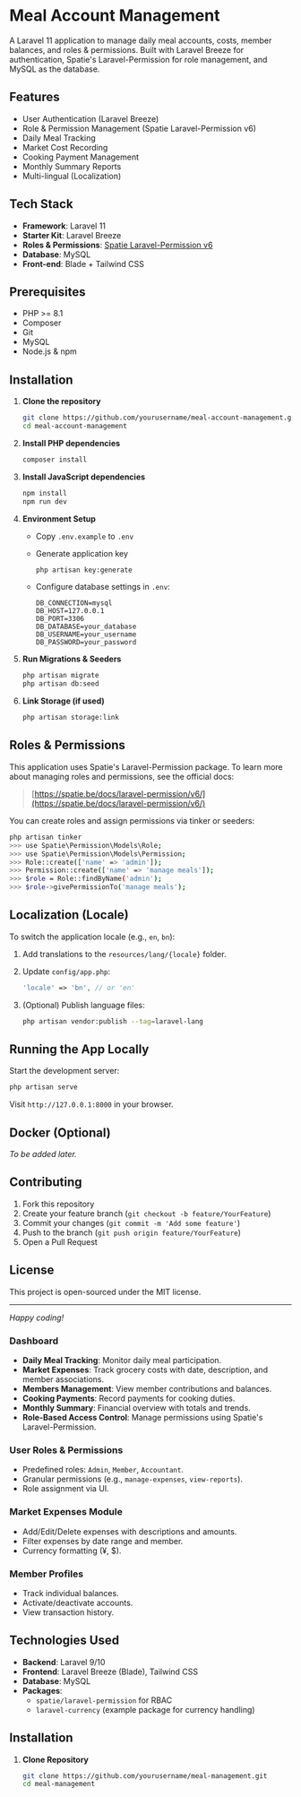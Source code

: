 # Meal Account Management

A Laravel 11 application to manage daily meal accounts, costs, member balances, and roles & permissions. Built with Laravel Breeze for authentication, Spatie's Laravel-Permission for role management, and MySQL as the database.

## Features

* User Authentication (Laravel Breeze)
* Role & Permission Management (Spatie Laravel-Permission v6)
* Daily Meal Tracking
* Market Cost Recording
* Cooking Payment Management
* Monthly Summary Reports
* Multi-lingual (Localization)

## Tech Stack

* **Framework**: Laravel 11
* **Starter Kit**: Laravel Breeze
* **Roles & Permissions**: [Spatie Laravel-Permission v6](https://spatie.be/docs/laravel-permission/v6/)
* **Database**: MySQL
* **Front-end**: Blade + Tailwind CSS

## Prerequisites

* PHP >= 8.1
* Composer
* Git
* MySQL
* Node.js & npm

## Installation

1. **Clone the repository**

   ```bash
   git clone https://github.com/yourusername/meal-account-management.git
   cd meal-account-management
   ```

2. **Install PHP dependencies**

   ```bash
   composer install
   ```

3. **Install JavaScript dependencies**

   ```bash
   npm install
   npm run dev
   ```

4. **Environment Setup**

   * Copy `.env.example` to `.env`
   * Generate application key

     ```bash
     php artisan key:generate
     ```
   * Configure database settings in `.env`:

     ```dotenv
     DB_CONNECTION=mysql
     DB_HOST=127.0.0.1
     DB_PORT=3306
     DB_DATABASE=your_database
     DB_USERNAME=your_username
     DB_PASSWORD=your_password
     ```

5. **Run Migrations & Seeders**

   ```bash
   php artisan migrate
   php artisan db:seed
   ```

6. **Link Storage (if used)**

   ```bash
   php artisan storage:link
   ```

## Roles & Permissions

This application uses Spatie's Laravel-Permission package. To learn more about managing roles and permissions, see the official docs:

> [https://spatie.be/docs/laravel-permission/v6/](https://spatie.be/docs/laravel-permission/v6/)

You can create roles and assign permissions via tinker or seeders:

```bash
php artisan tinker
>>> use Spatie\Permission\Models\Role;
>>> use Spatie\Permission\Models\Permission;
>>> Role::create(['name' => 'admin']);
>>> Permission::create(['name' => 'manage meals']);
>>> $role = Role::findByName('admin');
>>> $role->givePermissionTo('manage meals');
```

## Localization (Locale)

To switch the application locale (e.g., `en`, `bn`):

1. Add translations to the `resources/lang/{locale}` folder.
2. Update `config/app.php`:

   ```php
   'locale' => 'bn', // or 'en'
   ```
3. (Optional) Publish language files:

   ```bash
   php artisan vendor:publish --tag=laravel-lang
   ```

## Running the App Locally

Start the development server:

```bash
php artisan serve
```

Visit `http://127.0.0.1:8000` in your browser.

## Docker (Optional)

*To be added later.*

## Contributing

1. Fork this repository
2. Create your feature branch (`git checkout -b feature/YourFeature`)
3. Commit your changes (`git commit -m 'Add some feature'`)
4. Push to the branch (`git push origin feature/YourFeature`)
5. Open a Pull Request

## License

This project is open-sourced under the MIT license.

---

*Happy coding!*
### Dashboard
- **Daily Meal Tracking**: Monitor daily meal participation.
- **Market Expenses**: Track grocery costs with date, description, and member associations.
- **Members Management**: View member contributions and balances.
- **Cooking Payments**: Record payments for cooking duties.
- **Monthly Summary**: Financial overview with totals and trends.
- **Role-Based Access Control**: Manage permissions using Spatie's Laravel-Permission.

### User Roles & Permissions
- Predefined roles: `Admin`, `Member`, `Accountant`.
- Granular permissions (e.g., `manage-expenses`, `view-reports`).
- Role assignment via UI.

### Market Expenses Module
- Add/Edit/Delete expenses with descriptions and amounts.
- Filter expenses by date range and member.
- Currency formatting (¥, $).

### Member Profiles
- Track individual balances.
- Activate/deactivate accounts.
- View transaction history.

## Technologies Used
- **Backend**: Laravel 9/10
- **Frontend**: Laravel Breeze (Blade), Tailwind CSS
- **Database**: MySQL
- **Packages**:
  - `spatie/laravel-permission` for RBAC
  - `laravel-currency` (example package for currency handling)

## Installation

1. **Clone Repository**
   ```bash
   git clone https://github.com/yourusername/meal-management.git
   cd meal-management
